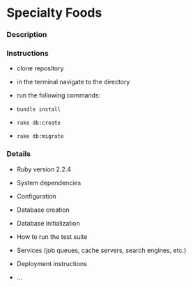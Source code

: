 # Specialty Foods

### Description


### Instructions

* clone repository

* in the terminal navigate to the directory

* run the following commands:
* `bundle install`
* `rake db:create`
* `rake db:migrate`



### Details

* Ruby version 2.2.4

* System dependencies

* Configuration

* Database creation

* Database initialization

* How to run the test suite

* Services (job queues, cache servers, search engines, etc.)

* Deployment instructions

* ...
